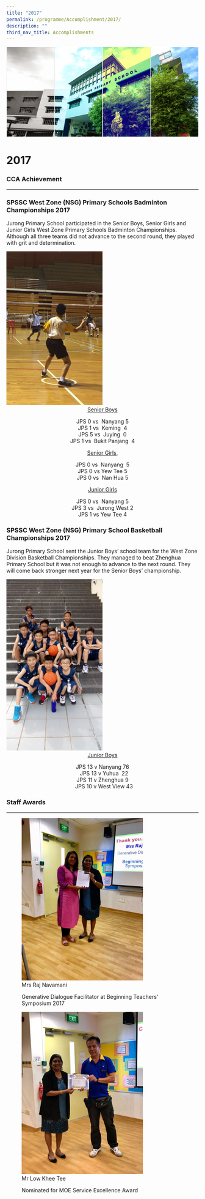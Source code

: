 ```yaml
---
title: "2017"
permalink: /programme/Accomplishment/2017/
description: ""
third_nav_title: Accomplishments
---
```


![](/images/Banner.png)

2017
====

### CCA Achievement
---------------

### SPSSC West Zone (NSG) Primary Schools Badminton Championships 2017

Jurong Primary School participated in the Senior Boys, Senior Girls and Junior Girls West Zone Primary Schools Badminton Championships. Although all three teams did not advance to the second round, they played with grit and determination.

<img src="/images/JPS%20badminton%20team%20in%20action.jpg" style="width:50%">



<center> <u>Senior Boys</u>

JPS 0 vs  Nanyang 5 <br>
JPS 1 vs  Keming  4 <br>
JPS 5 vs  Juying  0 <br>
JPS 1 vs  Bukit Panjang  4

<u>Senior Girls,</u>

JPS 0 vs  Nanyang  5 <br>
JPS 0 vs Yew Tee 5 <br>
JPS 0 vs  Nan Hua 5

<u>Junior Girls</u>

JPS 0 vs  Nanyang 5 <br>
JPS 3 vs  Jurong West 2 <br>
JPS 1 vs Yew Tee 4 </center>

### SPSSC West Zone (NSG) Primary School Basketball Championships 2017


  

Jurong Primary School sent the Junior Boys’ school team for the West Zone Division Basketball Championships. They managed to beat Zhenghua Primary School but it was not enough to advance to the next round. They will come back stronger next year for the Senior Boys’ championship.

<img src="/images/Basketball.jpg" style="width:50%">

<center> <u>Junior Boys</u>

  

JPS 13 v Nanyang 76 <br>  
JPS 13 v Yuhua  22 <br>
JPS 11 v Zhenghua 9 <br> 
JPS 10 v West View 43 </center>

### Staff Awards
------------

<figure><img src="/images/Mrs%20Raj.jpg" style="width:75%"><figcaption>Mrs Raj Navamani

Generative Dialogue Facilitator at Beginning Teachers' Symposium 2017</figcaption></figure>


<figure><img src="/images/Low%20Khee.jpg" style="width:75%"><figcaption> Mr Low Khee Tee

Nominated for MOE Service Excellence Award</figcaption></figure>